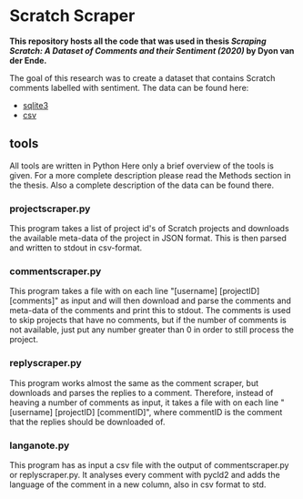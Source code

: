 # Scratch Scraper

**This repository hosts all the code that was used in thesis *Scraping Scratch: A Dataset of Comments and their Sentiment (2020)* by Dyon van der Ende.**

The goal of this research was to create a dataset that contains Scratch comments labelled with sentiment.
The data can be found here: 
- [sqlite3](https://drive.google.com/file/d/1roo16yDH7hUGmrYMKqIGWWTjmM1QL069/view?usp=sharing)
- [csv](https://drive.google.com/drive/folders/1Qo1KzRfSiEqD-69peGp601XMQ59YtF9o?usp=sharing)

## tools
All tools are written in Python
Here only a brief overview of the tools is given. For a more complete description please read the Methods section in the thesis.
Also a complete description of the data can be found there.

### projectscraper.py
This program takes a list of project id's of Scratch projects and downloads the available meta-data of the project in JSON format. This is then parsed and written to stdout in csv-format.

### commentscraper.py
This program takes a file with on each line "\[username\] \[projectID\] \[comments\]" as input and will then download and parse the comments and meta-data of the comments and print this to stdout. 
The comments is used to skip projects that have no comments, but if the number of comments is not available, just put any number greater than 0 in order to still process the project.

### replyscraper.py
This program works almost the same as the comment scraper, but downloads and parses the replies to a comment. 
Therefore, instead of heaving a number of comments as input, it takes a file with on each line "\[username\] \[projectID\] \[commentID\]", where commentID is the comment that the replies should be downloaded of.

### langanote.py
This program has as input a csv file with the output of commentscraper.py or replyscraper.py. It analyses every comment with pycld2 and adds the language of the comment in a new column, also in csv format to std.

 
